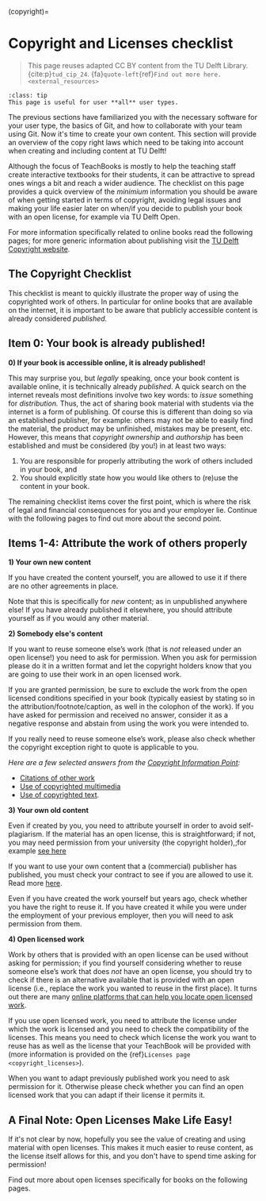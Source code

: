 (copyright)=
# Copyright and Licenses checklist

> This page reuses adapted CC BY content from the TU Delft Library. {cite:p}`tud_cip_24`. {fa}`quote-left`{ref}`Find out more here.<external_resources>`

```{admonition} User types
:class: tip
This page is useful for user **all** user types.
```

The previous sections have familiarized you with the necessary software for your user type, the basics of Git, and how to collaborate with your team using Git.  Now it's time to create your own content. This section will provide an overview of the copy right laws which need to be taking into account when creating and including content at TU Delft!

Although the focus of TeachBooks is mostly to help the teaching staff create interactive textbooks for their students, it can be attractive to spread ones wings a bit and reach a wider audience. The checklist on this page provides a quick overview of the _minimium_ information you should be aware of when getting started in terms of copyright, avoiding legal issues and making your life easier later on when/if you decide to publish your book with an open license, for example via TU Delft Open.

For more information specifically related to online books read the following pages; for more generic information about publishing visit the [TU Delft Copyright website](https://www.tudelft.nl/library/support/copyright).

## The Copyright Checklist

This checklist is meant to quickly illustrate the proper way of using the copyrighted work of others. In particular for online books that are available on the internet, it is important to be aware that publicly accessible content is already considered _published._

## Item 0: Your book is already published!

**0) If your book is accessible online, it is already published!**

This may surprise you, but _legally_ speaking, once your book content is available online, it is technically already _published._ A quick search on the internet reveals most definitions involve two key words: to _issue_ something for _distribution._ Thus, the act of sharing book material with students via the internet is a form of publishing. Of course this is different than doing so via an established publisher, for example: others may not be able to easily find the material, the product may be unfinished, mistakes may be present, etc. However, this means that _copyright ownership_ and _authorship_ has been established and must be considered (by you!) in at least two ways:

1. You are responsible for properly attributing the work of others included in your book, and
2. You should explicitly state how you would like others to (re)use the content in your book.

The remaining checklist items cover the first point, which is where the risk of legal and financial consequences for you and your employer lie. Continue with the following pages to find out more about the second point.

## Items 1-4: Attribute the work of others properly

**1) Your own new content**
    
If you have created the content yourself, you are allowed to use it if there are no other agreements in place.

Note that this is specifically for _new_ content; as in unpublished anywhere else! If you have already published it elsewhere, you should attribute yourself as if you would any other material.

**2) Somebody else's content**

If you want to reuse someone else’s work (that is _not_ released under an open license!) you need to ask for permission. When you ask for permission please do it in a written format and let the copyright holders know that you are going to use their work in an open licensed work. 

If you are granted permission, be sure to exclude the work from the open licensed conditions specified in your book (typically easiest by stating so in the attribution/footnote/caption, as well in the colophon of the work). If you have asked for permission and received no answer, consider it as a negative response and abstain from using the work you were intended to.

If you really need to reuse someone else’s work, please also check whether the copyright exception right to quote is applicable to you.
 
_Here are a few selected answers from the [Copyright Information Point](https://www.tudelft.nl/library/support/copyright):_ 
- [Citations of other work](https://www.tudelft.nl/library/support/copyright/researcher-copyright-answers#c1131017)
- [Use of copyrighted multimedia](https://www.tudelft.nl/library/support/copyright/researcher-copyright-answers#c1131031)
- [Use of copyrighted text](https://www.tudelft.nl/library/support/copyright/researcher-copyright-answers#c1131032).

**3) Your own old content**

Even if created by you, you need to attribute yourself in order to avoid self-plagiarism. If the material has an open license, this is straightforward; if not, you may need permission from your university (the copyright holder),;for example [see here](https://www.tudelft.nl/library/support/copyright/teacher-copyright-answers#c1132157)

If you want to use your own content that a (commercial) publisher has published, you must check your contract to see if you are allowed to use it. Read more [here](https://www.tudelft.nl/library/support/copyright/teacher-copyright-answers#c1132153).

Even if you have created the work yourself but years ago, check whether you have the right to reuse it. If you have created it while you were under the employment of your previous employer, then you will need to ask permission from them. 

**4) Open licensed work**

Work by others that is provided with an open license can be used without asking for permission; if you find yourself considering whether to reuse someone else’s work that does _not_ have an open license, you should try to check if there is an alternative available that is provided with an open license (i.e., replace the work you wanted to reuse in the first place). It turns out there are many [online platforms that can help you locate open licensed work](https://www.tudelft.nl/en/library/collections/open-educational-resources).

If you use open licensed work, you need to attribute the license under which the work is licensed and you need to check the compatibility of the licenses. This means you need to check which license the work you want to reuse has as well as the license that your TeachBook will be provided with (more information is provided on the {ref}`Licenses page <copyright_licenses>`).

When you want to adapt previously published work you need to ask permission for it. Otherwise please check whether you can find an open licensed work that you can adapt if their license it permits it.

## A Final Note: Open Licenses Make Life Easy!

If it's not clear by now, hopefully you see the value of creating and using material with open licenses. This makes it much easier to reuse content, as the license itself allows for this, and you don't have to spend time asking for permission!

Find out more about open licenses specifically for books on the following pages.